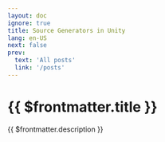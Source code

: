 ```yaml
---
layout: doc
ignore: true
title: Source Generators in Unity
lang: en-US
next: false
prev:
  text: 'All posts'
  link: '/posts'
---
```


<script setup lang="ts">
import { useData } from 'vitepress'
</script>

# {{ $frontmatter.title }}

{{ $frontmatter.description }}

<ArticleList
    :tags="['sourcegenerators']"
    :lang="$frontmatter.lang"/>